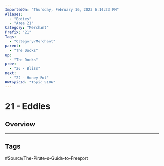 ```yaml
---
ImportedOn: "Thursday, February 16, 2023 6:10:23 PM"
Aliases:
  - "Eddies"
  - "Area 21"
Category: "Merchant"
Prefix: "21"
Tags:
  - "Category/Merchant"
parent:
  - "The Docks"
up:
  - "The Docks"
prev:
  - "20 - Bliss"
next:
  - "22 - Honey Pot"
RWtopicId: "Topic_5106"
---
```

# 21 - Eddies
## Overview

---
## Tags
#Source/The-Pirate-s-Guide-to-Freeport

